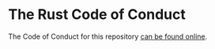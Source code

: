 # The Rust Code of Conduct

The Code of Conduct for this repository [can be found
online](https://www.rust-lang.org/conduct.html).
